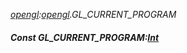 _[opengl](../../modules/opengl/opengl-module.md):[opengl](../../modules/opengl/opengl-module.md).GL\_CURRENT\_PROGRAM_
##### Const GL\_CURRENT\_PROGRAM:[Int](../../modules/wonkey/wonkey-types-int.md)
